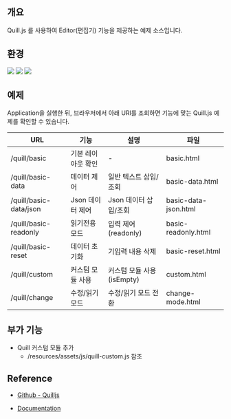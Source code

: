 ## 개요
Quill.js 를 사용하여 Editor(편집기) 기능을 제공하는 예제 소스입니다.


## 환경
<img src="https://img.shields.io/badge/Spring Boot-6DB33F?style=for-the-badge&logo=SpringBoot&logoColor=white">
<img src="https://img.shields.io/badge/Thyme leaf-green?style=for-the-badge&logo=Thymeleaf&logoColor=white">
<img src="https://img.shields.io/badge/Javascript-yellow?style=for-the-badge&logo=Javascript&logoColor=white">

## 예제
Application을 실행한 뒤, 브라우저에서 아래 URl를 조회하면 기능에 맞는 Quill.js 예제를 확인할 수 있습니다.

| URL                    | 기능       | 설명                 | 파일                   |
|------------------------|----------|--------------------|----------------------|
| /quill/basic           | 기본 레이아웃 확인 | -                  | basic.html           |
| /quill/basic-data      | 데이터 제어   | 일반 텍스트 삽입/조회       | basic-data.html      |
| /quill/basic-data/json | Json 데이터 제어 | Json 데이터 삽입/조회     | basic-data-json.html | 
| /quill/basic-readonly  | 읽기전용 모드  | 입력 제어(readonly)    | basic-readonly.html  | 
| /quill/basic-reset     | 데이터 초기화  | 기입력 내용 삭제          | basic-reset.html     | 
| /quill/custom          | 커스텀 모듈 사용 | 커스텀 모듈 사용(isEmpty) | custom.html          | 
| /quill/change          | 수정/읽기 모드 | 수정/읽기 모드 전환        | change-mode.html     | 

## 부가 기능

- Quill 커스텀 모듈 추가
   - /resources/assets/js/quill-custom.js 참조


## Reference
- [Github - Quilljs](https://github.com/quilljs/quill)

- [Documentation](https://quilljs.com/docs/quickstart/)